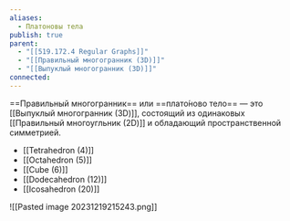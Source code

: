 ```yaml
---
aliases:
  - Платоновы тела
publish: true
parent:
  - "[[519.172.4 Regular Graphs]]"
  - "[[Правильный многогранник (3D)]]"
  - "[[Выпуклый многогранник (3D)]]"
connected: 
---
```


==Правильный многогранник== или ==плато́ново тело== — это [[Выпуклый многогранник (3D)]], состоящий из одинаковых [[Правильный многоугльник (2D)]] и обладающий пространственной симметрией.

- [[Tetrahedron (4)]]
- [[Octahedron (5)]]
- [[Cube (6)]]
- [[Dodecahedron (12)]]
- [[Icosahedron (20)]]

![[Pasted image 20231219215243.png]]